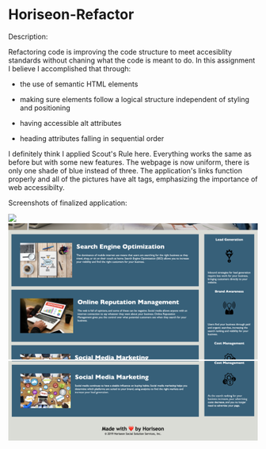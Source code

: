 # Horiseon-Refactor
Description:

Refactoring code is improving the code structure to meet accesiblity standards without chaning what the code is meant to do. In this assignment I believe I accomplished that through: 

  - the use of semantic HTML elements
  
  - making sure elements follow a logical structure independent of styling and positioning
  
  - having accessible alt attributes
  
  - heading attributes falling in sequential order

I definitely think I applied Scout's Rule here. Everything works the same as before but with some new features. The webpage is now uniform, there is only one shade of blue instead of three. The  application's links function properly and all of the pictures have alt tags, emphasizing the importance of web accessibilty. 


Screenshots of finalized application:

![](assets/horiseon-1.png)
![](assets/horiseon-2.png)
![](assets/horiseon-3.png)

